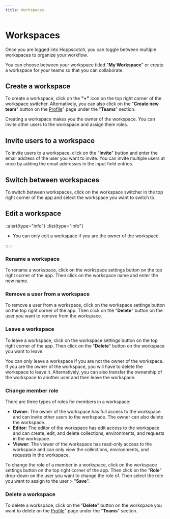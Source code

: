 ```yaml
---
title: Workspaces
---
```


# Workspaces

Once you are logged into Hoppscotch, you can toggle between multiple workspaces to organize your workflow.

<ZoomableImage src="features/workspaces" extension="png" alt="Hoppscotch Workspaces" />

You can choose between your workspace titled "**My Workspace**" or create a workspace for your teams so that you can collaborate.

## Create a workspace

To create a workspace, click on the **"+"** icon on the top right corner of the workspace switcher. Alternatively, you can also click on the "**Create new team**" button on the [Profile](https://hoppscotch.io/profile)" page under the "**Teams**" section.

Creating a workspace makes you the owner of the workspace. You can invite other users to the workspace and assign them roles.

## Invite users to a workspace

To invite users to a workspace, click on the "**Invite**" button and enter the email address of the user you want to invite. You can invite multiple users at once by adding the email addresses in the input field entries.

## Switch between workspaces

To switch between workspaces, click on the workspace switcher in the top right corner of the app and select the workspace you want to switch to.

## Edit a workspace

::alert{type="info"}
::list{type="info"}

- You can only edit a workspace if you are the owner of the workspace.

::
::

### Rename a workspace

To rename a workspace, click on the workspace settings button on the top right corner of the app. Then click on the workspace name and enter the new name.

### Remove a user from a workspace

To remove a user from a workspace, click on the workspace settings button on the top right corner of the app. Then click on the "**Delete**" button on the user you want to remove from the workspace.

### Leave a workspace

To leave a workspace, click on the workspace settings button on the top right corner of the app. Then click on the "**Delete**" button on the workspace you want to leave.

You can only leave a workspace if you are not the owner of the workspace. If you are the owner of the workspace, you will have to delete the workspace to leave it. Alternatively, you can also transfer the ownership of the workspace to another user and then leave the workspace.

### Change member role

There are three types of roles for members in a workspace:

- **Owner**: The owner of the workspace has full access to the workspace and can invite other users to the workspace. The owner can also delete the workspace.
- **Editor**: The editor of the workspace has edit access to the workspace and can create, edit, and delete collections, environments, and requests in the workspace.
- **Viewer**: The viewer of the workspace has read-only access to the workspace and can only view the collections, environments, and requests in the workspace.

To change the role of a member in a workspace, click on the workspace settings button on the top right corner of the app. Then click on the "**Role**" drop-down on the user you want to change the role of. Then select the role you want to assign to the user > "**Save**".

### Delete a workspace

To delete a workspace, click on the "**Delete**" button on the workspace you want to delete on the [Profile](https://hoppscotch.io/profile)" page under the "**Teams**" section.
